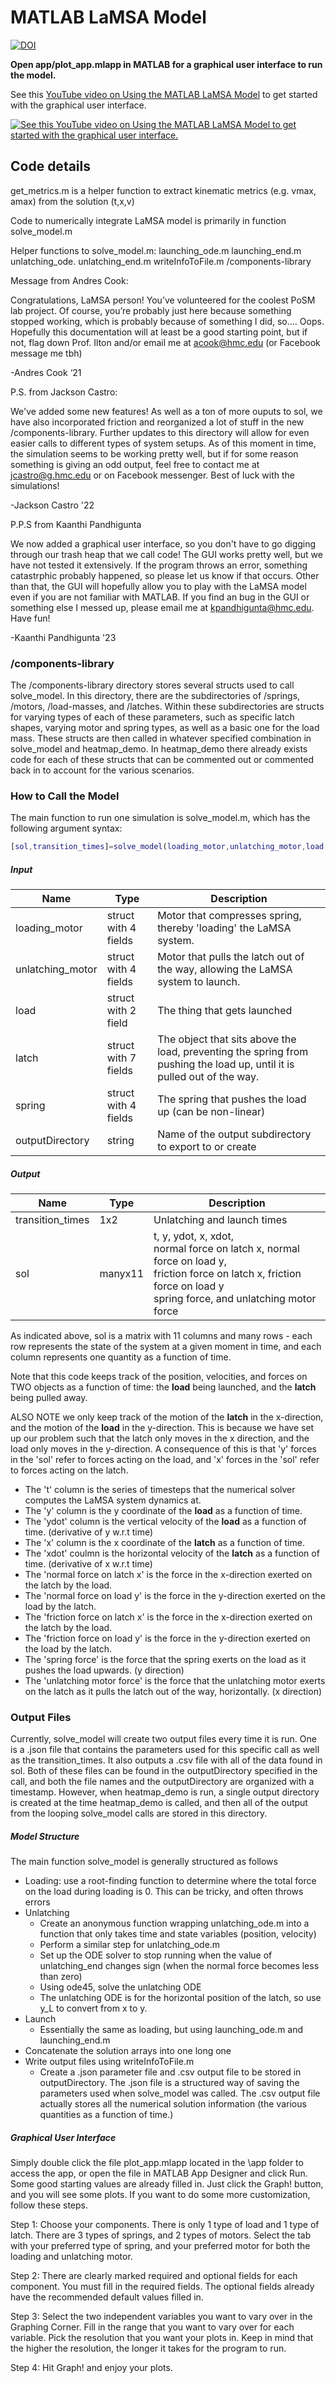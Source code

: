 # MATLAB LaMSA Model

[![DOI](https://zenodo.org/badge/263460081.svg)](https://zenodo.org/badge/latestdoi/263460081)

**Open app/plot_app.mlapp in MATLAB for a graphical user interface to run the model.**

See this [YouTube video on Using the MATLAB LaMSA Model](https://youtu.be/c-lTELC9GgM) to get started with the graphical user interface.

[![See this YouTube video on Using the MATLAB LaMSA Model to get started with the graphical user interface.](UsingtheLaMSAModel.png)](https://youtu.be/c-lTELC9GgM "Instructions for Getting Started with the MATLAB LaMSA Model")


## Code details

get_metrics.m is a helper function to extract kinematic metrics (e.g. vmax, amax) from the solution (t,x,v)


Code to numerically integrate LaMSA model is primarily in function solve_model.m

Helper functions to solve_model.m:
launching_ode.m
launching_end.m
unlatching_ode.
unlatching_end.m
writeInfoToFile.m
/components-library


Message from Andres Cook:

Congratulations, LaMSA person! You’ve volunteered for the coolest PoSM lab project. Of course, you’re probably just here because something stopped working, which is probably because of something I did, so…. Oops. Hopefully this documentation will at least be a good starting point, but if not, flag down Prof. Ilton and/or email me at acook@hmc.edu (or Facebook message me tbh)

-Andres Cook ‘21

P.S. from Jackson Castro:

We've added some new features! As well as a ton of more ouputs to sol, we have also incorporated friction and reorganized a lot of stuff in the new /components-library. Further updates to this directory will allow for even easier calls to different types of system setups. As of this moment in time, the simulation seems to be working pretty well, but if for some reason something is giving an odd output, feel free to contact me at jcastro@g.hmc.edu or on Facebook messenger. Best of luck with the simulations!

-Jackson Castro '22

P.P.S from Kaanthi Pandhigunta

We now added a graphical user interface, so you don't have to go digging through our trash heap that we call code! The GUI works pretty well, but we have not tested it extensively. If the program throws an error, something catastrphic probably happened, so please let us know if that occurs. Other than that, the GUI will hopefully allow you to play with the LaMSA model even if you are not familiar with MATLAB. If you find an bug in the GUI or something else I messed up, please email me at kpandhigunta@hmc.edu. Have fun!

-Kaanthi Pandhigunta '23


### /components-library
The /components-library directory stores several structs used to call solve_model. In this directory, there are the subdirectories of /springs, /motors, /load-masses, and /latches. Within these subdirectories are structs for varying types of each of these parameters, such as specific latch shapes, varying motor and spring types, as well as a basic one for the load mass. These structs are then called in whatever specified combination in solve_model and heatmap_demo. In heatmap_demo there already exists code for each of these structs that can be commented out or commented back in to account for the various scenarios.

### How to Call the Model
The main function to run one simulation is solve_model.m, which has the following argument syntax:

``` matlab
[sol,transition_times]=solve_model(loading_motor,unlatching_motor,load,latch,spring, outputDirectory)
```

##### Input

Name	           |         Type          | Description
---------------- | --------------------- | -----------------
loading_motor	   | struct with 4 fields	 | Motor that compresses spring, thereby 'loading' the LaMSA system.
unlatching_motor | struct with 4 fields  | Motor that pulls the latch out of the way, allowing the LaMSA system to launch.
load             | struct with 2 field	 | The thing that gets launched
latch            | struct with 7 fields	 | The object that sits above the load, preventing the spring from pushing the load up, until it is pulled out of the way. 
spring           | struct with 4 fields  | The spring that pushes the load up (can be non-linear)
outputDirectory  |         string        | Name of the output subdirectory <br> to export to or create

##### Output

Name              |	Type      |	Description
---------------   | --------  | -------------------
transition_times	|  1x2	    | Unlatching and launch times
sol	              |  manyx11  | t, y, ydot, x, xdot, <br> normal force on latch x, normal force on load y, <br> friction force on latch x, friction force on load y <br> spring force, and unlatching motor force

As indicated above, sol is a matrix with 11 columns and many rows - each row represents the state of the system at a given moment in time, and each column represents one quantity as a function of time.

Note that this code keeps track of the position, velocities, and forces on TWO objects as a function of time: the **load** being launched, and the **latch** being pulled away.

ALSO NOTE we only keep track of the motion of the **latch** in the x-direction, and the motion of the **load** in the y-direction. This is because we have set up our problem such that the latch only moves in the x direction, and the load only moves in the y-direction. A consequence of this is that 'y' forces in the 'sol' refer to forces acting on the load, and 'x' forces in the 'sol' refer to forces acting on the latch. 

+ The 't' column is the series of timesteps that the numerical solver computes the LaMSA system dynamics at.
+ The 'y' column is the y coordinate of the **load** as a function of time. 
+ The 'ydot' column is the vertical velocity of the **load** as a function of time. (derivative of y w.r.t time)
+ The 'x' column is the x coordinate of the **latch** as a function of time. 
+ The 'xdot' coulmn is the horizontal velocity of the **latch** as a function of time. (derivative of x w.r.t time)
+ The 'normal force on latch x' is the force in the x-direction exerted on the latch by the load. 
+ The 'normal force on load y' is the force in the y-direction exerted on the load by the latch. 
+ The 'friction force on latch x' is the force in the x-direction exerted on the latch by the load. 
+ The 'friction force on load y' is the force in the y-direction exerted on the load by the latch. 
+ The 'spring force' is the force that the spring exerts on the load as it pushes the load upwards. (y direction)
+ The 'unlatching motor force' is the force that the unlatching motor exerts on the latch as it pulls the latch out of the way, horizontally. (x direction)

### Output Files
Currently, solve_model will create two output files every time it is run. One is a .json file that contains the parameters used for this specific call as well as the transition_times. It also outputs a .csv file with all of the data found in sol. Both of these files can be found in the outputDirectory specified in the call, and both the file names and the outputDirectory are organized with a timestamp. However, when heatmap_demo is run, a single output directory is created at the time heatmap_demo is called, and then all of the output from the looping solve_model calls are stored in this directory.

##### Model Structure
The main function solve_model is generally structured as follows
+ Loading: use a root-finding function to determine where the total force on the load during loading is 0. This can be tricky, and often throws errors
+ Unlatching
  + Create an anonymous function wrapping unlatching_ode.m into a function that only takes time and state variables (position, velocity)
  + Perform a similar step for unlatching_ode.m
  + Set up the ODE solver to stop running when the value of unlatching_end changes sign (when the normal force becomes less than zero)
  + Using ode45, solve the unlatching ODE
  + The unlatching ODE is for the horizontal position of the latch, so use y_L to convert from x to y.
+ Launch
  + Essentially the same as loading, but using launching_ode.m and launching_end.m
+ Concatenate the solution arrays into one long one
+ Write output files using writeInfoToFile.m
  + Create a .json parameter file and .csv output file to be stored in outputDirectory. The .json file is a structured way of saving the parameters used when solve_model was called. The .csv output file actually stores all the numerical solution information (the various quantities as a function of time.)

##### Graphical User Interface
Simply double click the file plot_app.mlapp located in the \app folder to access the app, or open the file in MATLAB App Designer and click Run. Some good starting values are already filled in. Just click the Graph! button, and you will see some plots. If you want to do some more customization, follow these steps.

Step 1: Choose your components. There is only 1 type of load and 1 type of latch. There are 3 types of springs, and 2 types of motors. Select the tab with your preferred type of spring, and your preferred motor for both the loading and unlatching motor.

Step 2: There are clearly marked required and optional fields for each component. You must fill in the required fields. The optional fields already have the recommended default values filled in.

Step 3: Select the two independent variables you want to vary over in the Graphing Corner. Fill in the range that you want to vary over for each variable. Pick the resolution that you want your plots in. Keep in mind that the higher the resolution, the longer it takes for the program to run.

Step 4: Hit Graph! and enjoy your plots.
